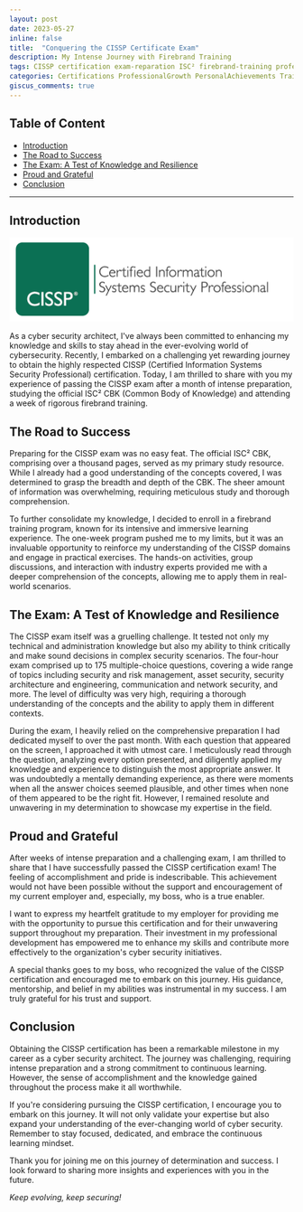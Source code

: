 ```yaml
---
layout: post
date: 2023-05-27
inline: false
title:  "Conquering the CISSP Certificate Exam"
description: My Intense Journey with Firebrand Training
tags: CISSP certification exam-reparation ISC² firebrand-training professional-development career-advancement
categories: Certifications ProfessionalGrowth PersonalAchievements Training&Education
giscus_comments: true
---
```


## Table of Content <!-- omit from toc -->
- [Introduction](#introduction)
- [The Road to Success](#the-road-to-success)
- [The Exam: A Test of Knowledge and Resilience](#the-exam-a-test-of-knowledge-and-resilience)
- [Proud and Grateful](#proud-and-grateful)
- [Conclusion](#conclusion)

---

## Introduction

![CISSP Exam](/assets/img/cissp-logo.png)

As a cyber security architect, I've always been committed to enhancing my knowledge and skills to stay ahead in the ever-evolving world of cybersecurity. Recently, I embarked on a challenging yet rewarding journey to obtain the highly respected CISSP (Certified Information Systems Security Professional) certification. Today, I am thrilled to share with you my experience of passing the CISSP exam after a month of intense preparation, studying the official ISC² CBK (Common Body of Knowledge) and attending a week of rigorous firebrand training.

## The Road to Success

Preparing for the CISSP exam was no easy feat. The official ISC² CBK, comprising over a thousand pages, served as my primary study resource. While I already had a good understanding of the concepts covered, I was determined to grasp the breadth and depth of the CBK. The sheer amount of information was overwhelming, requiring meticulous study and thorough comprehension.

To further consolidate my knowledge, I decided to enroll in a firebrand training program, known for its intensive and immersive learning experience. The one-week program pushed me to my limits, but it was an invaluable opportunity to reinforce my understanding of the CISSP domains and engage in practical exercises. The hands-on activities, group discussions, and interaction with industry experts provided me with a deeper comprehension of the concepts, allowing me to apply them in real-world scenarios.

## The Exam: A Test of Knowledge and Resilience

The CISSP exam itself was a gruelling challenge. It tested not only my technical and administration knowledge but also my ability to think critically and make sound decisions in complex security scenarios. The four-hour exam comprised up to 175 multiple-choice questions, covering a wide range of topics including security and risk management, asset security, security architecture and engineering, communication and network security, and more. The level of difficulty was very high, requiring a thorough understanding of the concepts and the ability to apply them in different contexts.

During the exam, I heavily relied on the comprehensive preparation I had dedicated myself to over the past month. With each question that appeared on the screen, I approached it with utmost care. I meticulously read through the question, analyzing every option presented, and diligently applied my knowledge and experience to distinguish the most appropriate answer. It was undoubtedly a mentally demanding experience, as there were moments when all the answer choices seemed plausible, and other times when none of them appeared to be the right fit. However, I remained resolute and unwavering in my determination to showcase my expertise in the field.

## Proud and Grateful

After weeks of intense preparation and a challenging exam, I am thrilled to share that I have successfully passed the CISSP certification exam! The feeling of accomplishment and pride is indescribable. This achievement would not have been possible without the support and encouragement of my current employer and, especially, my boss, who is a true enabler.

I want to express my heartfelt gratitude to my employer for providing me with the opportunity to pursue this certification and for their unwavering support throughout my preparation. Their investment in my professional development has empowered me to enhance my skills and contribute more effectively to the organization's cyber security initiatives.

A special thanks goes to my boss, who recognized the value of the CISSP certification and encouraged me to embark on this journey. His guidance, mentorship, and belief in my abilities was instrumental in my success. I am truly grateful for his trust and support.

## Conclusion

Obtaining the CISSP certification has been a remarkable milestone in my career as a cyber security architect. The journey was challenging, requiring intense preparation and a strong commitment to continuous learning. However, the sense of accomplishment and the knowledge gained throughout the process make it all worthwhile.

If you're considering pursuing the CISSP certification, I encourage you to embark on this journey. It will not only validate your expertise but also expand your understanding of the ever-changing world of cyber security. Remember to stay focused, dedicated, and embrace the continuous learning mindset.

Thank you for joining me on this journey of determination and success. I look forward to sharing more insights and experiences with you in the future.

*Keep evolving, keep securing!* 